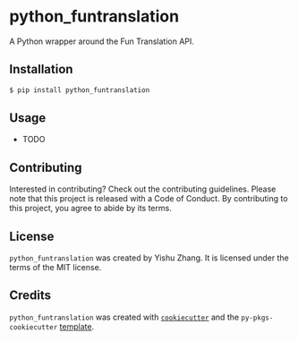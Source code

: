 # python_funtranslation

A Python wrapper around the Fun Translation API.

## Installation

```bash
$ pip install python_funtranslation
```

## Usage

- TODO

## Contributing

Interested in contributing? Check out the contributing guidelines. Please note that this project is released with a Code of Conduct. By contributing to this project, you agree to abide by its terms.

## License

`python_funtranslation` was created by Yishu Zhang. It is licensed under the terms of the MIT license.

## Credits

`python_funtranslation` was created with [`cookiecutter`](https://cookiecutter.readthedocs.io/en/latest/) and the `py-pkgs-cookiecutter` [template](https://github.com/py-pkgs/py-pkgs-cookiecutter).
